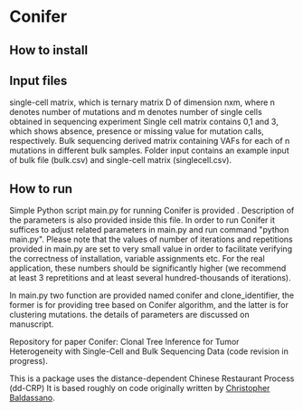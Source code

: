 # Conifer

## How to install  

## Input files 
single-cell matrix, which is ternary matrix D of dimension nxm, where n denotes number of mutations and m denotes number of single cells obtained in sequencing experiment
Single cell matrix contains 0,1 and 3, which shows absence, presence or missing value for mutation calls, respectively. 
Bulk sequencing derived matrix containing VAFs for each of n mutations in different bulk samples.
Folder input contains an example input of bulk file (bulk.csv) and single-cell matrix (singlecell.csv).

## How to run 
Simple Python script main.py for running Conifer is provided . Description of the parameters is also provided inside this file. In order to run Conifer it suffices to adjust related parameters in main.py and run command "python main.py". Please note that the values of number of iterations and repetitions provided in main.py are set to very small value in order to facilitate verifying the correctness of installation, variable assignments etc. For the real application, these numbers should be significantly higher (we recommend at least 3 repretitions and at least several hundred-thousands of iterations).

In main.py two function are provided named conifer and clone_identifier, the former is for providing tree based on Conifer algorithm, and the latter is for clustering mutations.
the details of parameters are discussed on manuscript. 

Repository for paper Conifer: Clonal Tree Inference for Tumor Heterogeneity with Single-Cell and Bulk Sequencing Data 
(code revision in progress).

This is a package uses the distance-dependent Chinese Restaurant Process (dd-CRP) 
It is based roughly on code originally written by 
[Christopher Baldassano](https://github.com/cbaldassano/Parcellating-connectivity).
